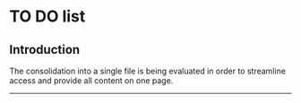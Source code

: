 # TO DO list

## Introduction

The consolidation into a single file is being evaluated in order to streamline access and provide all content on one page.



___